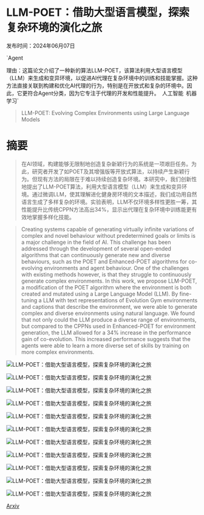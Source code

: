 # LLM-POET：借助大型语言模型，探索复杂环境的演化之旅

发布时间：2024年06月07日

`Agent

理由：这篇论文介绍了一种新的算法LLM-POET，该算法利用大型语言模型（LLM）来生成和变异环境，以促进AI代理在复杂环境中的训练和技能掌握。这种方法直接关联到构建和优化AI代理的行为，特别是在开放式和复杂的环境中。因此，它更符合Agent分类，因为它专注于代理的开发和性能提升。` `人工智能` `机器学习`

> LLM-POET: Evolving Complex Environments using Large Language Models

# 摘要

> 在AI领域，构建能够无限制地创造复杂新颖行为的系统是一项艰巨任务。为此，研究者开发了如POET及其增强版等开放式算法，以持续产生新颖行为。但现有方法的局限在于难以持续创造复杂环境。本研究中，我们创新性地提出了LLM-POET算法，利用大型语言模型（LLM）来生成和变异环境。通过微调LLM，使其理解进化健身房环境的文本描述，我们成功用自然语言生成了多样复杂的环境。实验表明，LLM不仅环境多样性更胜一筹，其性能提升比传统CPPN方法高出34%，显示出代理在复杂环境中训练能更有效地掌握多样化技能。

> Creating systems capable of generating virtually infinite variations of complex and novel behaviour without predetermined goals or limits is a major challenge in the field of AI. This challenge has been addressed through the development of several open-ended algorithms that can continuously generate new and diverse behaviours, such as the POET and Enhanced-POET algorithms for co-evolving environments and agent behaviour. One of the challenges with existing methods however, is that they struggle to continuously generate complex environments. In this work, we propose LLM-POET, a modification of the POET algorithm where the environment is both created and mutated using a Large Language Model (LLM). By fine-tuning a LLM with text representations of Evolution Gym environments and captions that describe the environment, we were able to generate complex and diverse environments using natural language. We found that not only could the LLM produce a diverse range of environments, but compared to the CPPNs used in Enhanced-POET for environment generation, the LLM allowed for a 34% increase in the performance gain of co-evolution. This increased performance suggests that the agents were able to learn a more diverse set of skills by training on more complex environments.

![LLM-POET：借助大型语言模型，探索复杂环境的演化之旅](../../../paper_images/2406.04663/LLM-POET.png)

![LLM-POET：借助大型语言模型，探索复杂环境的演化之旅](../../../paper_images/2406.04663/Architecture.png)

![LLM-POET：借助大型语言模型，探索复杂环境的演化之旅](../../../paper_images/2406.04663/plain_resized.png)

![LLM-POET：借助大型语言模型，探索复杂环境的演化之旅](../../../paper_images/2406.04663/mountain_resized.png)

![LLM-POET：借助大型语言模型，探索复杂环境的演化之旅](../../../paper_images/2406.04663/complex_resized.png)

![LLM-POET：借助大型语言模型，探索复杂环境的演化之旅](../../../paper_images/2406.04663/spiky_resized.png)

![LLM-POET：借助大型语言模型，探索复杂环境的演化之旅](../../../paper_images/2406.04663/Promt_Mutation.png)

![LLM-POET：借助大型语言模型，探索复杂环境的演化之旅](../../../paper_images/2406.04663/Score_Differences.png)

![LLM-POET：借助大型语言模型，探索复杂环境的演化之旅](../../../paper_images/2406.04663/llm_niche_history.png)

![LLM-POET：借助大型语言模型，探索复杂环境的演化之旅](../../../paper_images/2406.04663/cppn_niche_history.png)

![LLM-POET：借助大型语言模型，探索复杂环境的演化之旅](../../../paper_images/2406.04663/distribution.png)

[Arxiv](https://arxiv.org/abs/2406.04663)